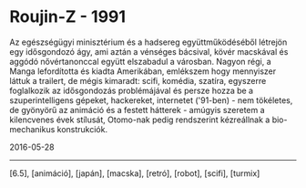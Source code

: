 # Roujin-Z - 1991

Az egészségügyi minisztérium és a hadsereg együttműködéséből létrejön egy idősgondozó ágy, ami aztán a vénséges bácsival, kövér macskával és aggódó nővértanonccal együtt elszabadul a városban. Nagyon régi, a Manga lefordította és kiadta Amerikában, emlékszem hogy mennyiszer láttuk a trailert, de mégis kimaradt: scifi, komédia, szatíra, egyszerre foglalkozik az idősgondozás problémájával és persze hozza be a szuperintelligens gépeket, hackereket, internetet ('91-ben) - nem tökéletes, de gyönyörű az animáció és a festett hátterek - amúgyis szeretem a kilencvenes évek stílusát, Otomo-nak pedig rendszerint kézreállnak a bio-mechanikus konstrukciók.

2016-05-28 

----

[6.5], [animáció], [japán], [macska], [retró], [robot], [scifi], [turmix]